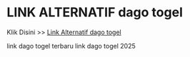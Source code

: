 # LINK ALTERNATIF dago togel

Klik Disini >> <a href="https://linksto.pages.dev/">Link Alternatif dago togel </a>

link dago togel terbaru
link dago togel 2025